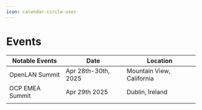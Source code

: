 ```yaml
---
icon: calendar-circle-user
---
```


# Events

| Notable Events  | Date                | Location                  |
| --------------- | ------------------- | ------------------------- |
| OpenLAN Summit  | Apr 28th-30th, 2025 | Mountain View, California |
| OCP EMEA Summit | Apr 29th 2025       | Dublin, Ireland           |
|                 |                     |                           |
